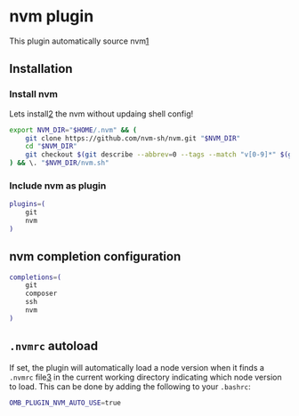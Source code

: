 # nvm plugin

This plugin automatically source nvm[1]

## Installation

### Install nvm

Lets install[2] the nvm without updaing shell config!

```bash
export NVM_DIR="$HOME/.nvm" && (
	git clone https://github.com/nvm-sh/nvm.git "$NVM_DIR"
	cd "$NVM_DIR"
	git checkout $(git describe --abbrev=0 --tags --match "v[0-9]*" $(git rev-list --tags --max-count=1))
) && \. "$NVM_DIR/nvm.sh"
```

### Include nvm as plugin

```bash
plugins=(
	git
	nvm
)
```

## nvm completion configuration

```bash
completions=(
	git
	composer
	ssh
	nvm
)
```

## `.nvmrc` autoload

If set, the plugin will automatically load a node version when it finds a
`.nvmrc` file[3] in the current working directory indicating which node version
to load. This can be done by adding the following to your `.bashrc`:

```bash
OMB_PLUGIN_NVM_AUTO_USE=true
```

[1]: https://github.com/nvm-sh/nvm
[2]: https://github.com/nvm-sh/nvm#manual-install
[3]: https://github.com/nvm-sh/nvm#nvmrc
